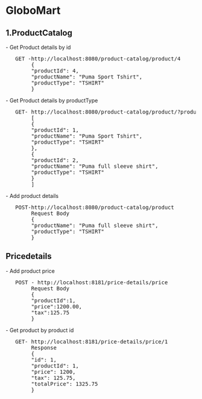 # GloboMart

<h2><b>1.ProductCatalog</b></h2>
<p>- Get Product details by id </p>
<pre>	GET -http://localhost:8080/product-catalog/product/4
		{
		"productId": 4,
		"productName": "Puma Sport Tshirt",
		"productType": "TSHIRT"
		}</pre>

<p>- Get Product details by productType</p>
<pre>   GET- http://localhost:8080/product-catalog/product/?product_type=TSHIRT
		[
		{
		"productId": 1,
		"productName": "Puma Sport Tshirt",
		"productType": "TSHIRT"
		},
		{
		"productId": 2,
		"productName": "Puma full sleeve shirt",
		"productType": "TSHIRT"
		}
		]</pre>

<p>- Add product details</p>
<pre>	POST-http://localhost:8080/product-catalog/product
		Request Body
		{
		"productName": "Puma full sleeve shirt",
		"productType": "TSHIRT"
		}
</pre>
<h2><b>Pricedetails</b></h2>
<p>- Add product price</p>
<pre>	POST - http://localhost:8181/price-details/price
		Request Body
		{
		"productId":1,
		"price":1200.00,
		"tax":125.75
		}
</pre>
<p>- Get product by product id</p>

<pre>	GET- http://localhost:8181/price-details/price/1
		Response
		{
		"id": 1,
		"productId": 1,
		"price": 1200,
		"tax": 125.75,
		"totalPrice": 1325.75
		}
		</pre>